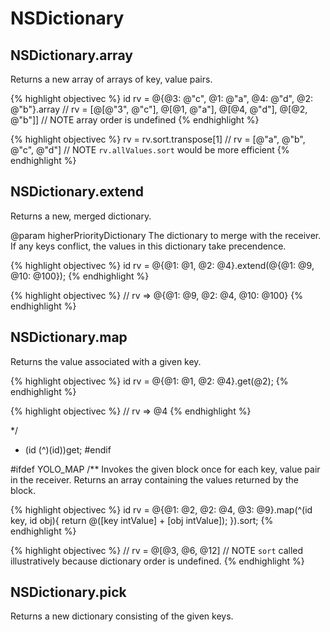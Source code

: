 # NSDictionary


## NSDictionary.array


Returns a new array of arrays of key, value pairs.

{% highlight objectivec %}
id rv = @{@3: @"c", @1: @"a", @4: @"d", @2: @"b"}.array
// rv = [@[@"3", @"c"], @[@1, @"a"], @[@4, @"d"], @[@2, @"b"]]
// NOTE array order is undefined
{% endhighlight %}

{% highlight objectivec %}
rv = rv.sort.transpose[1]
// rv = [@"a", @"b", @"c", @"d"]
// NOTE `rv.allValues.sort` would be more efficient
{% endhighlight %}

## NSDictionary.extend


Returns a new, merged dictionary.

@param higherPriorityDictionary The dictionary to merge with the
receiver. If any keys conflict, the values in this dictionary take precendence.

{% highlight objectivec %}
id rv = @{@1: @1, @2: @4}.extend(@{@1: @9, @10: @100});
{% endhighlight %}

{% highlight objectivec %}
// rv => @{@1: @9, @2: @4, @10: @100}
{% endhighlight %}

## NSDictionary.map


Returns the value associated with a given key.

{% highlight objectivec %}
id rv = @{@1: @1, @2: @4}.get(@2);
{% endhighlight %}

{% highlight objectivec %}
// rv => @4
{% endhighlight %}

*/
- (id (^)(id))get;
#endif

#ifdef YOLO_MAP
/**
Invokes the given block once for each key, value pair in the receiver.
Returns an array containing the values returned by the block.

{% highlight objectivec %}
id rv = @{@1: @2, @2: @4, @3: @9}.map(^(id key, id obj){
return @([key intValue] + [obj intValue]);
}).sort;
{% endhighlight %}

{% highlight objectivec %}
// rv = @[@3, @6, @12]
// NOTE `sort` called illustratively because dictionary order is undefined.
{% endhighlight %}

## NSDictionary.pick


Returns a new dictionary consisting of the given keys.
